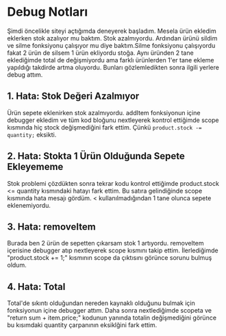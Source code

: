 # Debug Notları

Şimdi öncelikle siteyi açtığımda deneyerek başladım. Mesela ürün ekledim eklerken stok azalıyor mu baktım. Stok azalmıyordu. Ardından ürünü sildim ve silme fonksiyonu çalışıyor mu diye baktım.Silme fonksiyonu çalışıyordu fakat 2 ürün de silsem 1 ürün ekliyordu stoğa. Aynı üründen 2 tane eklediğimde total de değişmiyordu ama farklı ürünlerden 1'er tane ekleme yapıldığı takdirde artma oluyordu. Bunları gözlemledikten sonra ilgili yerlere debug attım.

## 1. Hata: Stok Değeri Azalmıyor  
Ürün sepete eklenirken stok azalmıyordu. addItem fonksiyonun içine debugger ekledim ve tüm kod bloğunu nextleyerek kontrol ettiğimde scope kısmında hiç stock değişmediğini fark ettim. Çünkü `product.stock -= quantity;` eksikti.

## 2. Hata: Stokta 1 Ürün Olduğunda Sepete Ekleyememe
Stok problemi çözdükten sonra tekrar kodu kontrol ettiğimde product.stock <= quantity kısmındaki hatayı fark ettim. Bu satıra gelindiğinde scope kısmında hata mesajı gördüm. < kullanılmadığından 1 tane olunca sepete eklenemiyordu.

## 3. Hata: removeItem
Burada ben 2 ürün de sepetten çıkarsam stok 1 artıyordu. removeItem içerisine debugger atıp nextleyerek scope kısmını takip ettim. İlerlediğimde "product.stock += 1;" kısmının scope da çıktısını görünce sorunu bulmuş oldum.

## 4. Hata: Total
Total'de sıkıntı olduğundan nereden kaynaklı olduğunu bulmak için fonksiyonun içine debugger attım. Daha sonra nextlediğimde scopeta ve "return sum + item.price;" kodunun yanında totalin değişmediğini görünce bu kısımdaki  quantity çarpanının eksiklğini fark ettim.